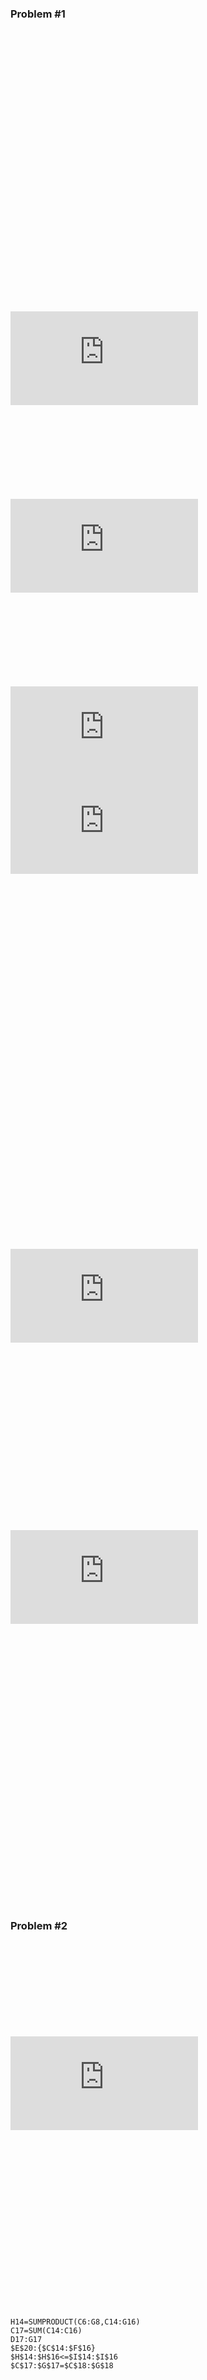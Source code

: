 ### Problem #1
![Equation1](https://latex.codecogs.com/gif.latex?X_1&plus;Y_1&plus;Z_1%5Cgeq%20300) \
![Equation2](https://latex.codecogs.com/gif.latex?Z_2%3DX_1&plus;Y_1-300) \
![Equation3](https://latex.codecogs.com/gif.latex?X_2&plus;Y_2&plus;Z_2%5Cgeq%20400) \
![Equation4](https://latex.codecogs.com/gif.latex?X_2&plus;Y_2&plus;Z_2-400) \
![Equation5](https://latex.codecogs.com/gif.latex?X_3&plus;Y_3&plus;Z_3%5Cgeq%20500) \
![Equation5](https://latex.codecogs.com/gif.latex?X_1...3%5Cleq%20300%2C%20Y_1...3%5Cleq%20300) \
![Equation6](https://latex.codecogs.com/gif.latex?X_1...3%5Cgeq%200%2C%20Y_1...3%5Cgeq%200) \
![Equation7](https://latex.codecogs.com/gif.latex?min%3A%20%7B400X_1&plus;400X_2&plus;400X_3&plus;360Y_1&plus;360Y_2&plus;360Y_3&plus;30Z_1&plus;30Z_2&plus;30Z_3%7D) \
![Equation8](https://latex.codecogs.com/gif.latex?X_1&plus;Y_1&plus;Z_1%5Cgeq%20300) \
![Equation9](https://latex.codecogs.com/gif.latex?X_2&plus;Y_2&plus;Z_2%5Cgeq%20400) \
![Equation10](https://latex.codecogs.com/gif.latex?X_3&plus;Y_3&plus;Z_3%5Cgeq%20500) \
![Equation5](https://latex.codecogs.com/gif.latex?X_1...3%5Cleq%20300%2C%20Y_1...3%5Cleq%20300) \
![Equation6](https://latex.codecogs.com/gif.latex?X_1...3%5Cgeq%200%2C%20Y_1...3%5Cgeq%200) \
![Equation11](https://latex.codecogs.com/gif.latex?X_1..3%5Cgeq%200%2C%20Y_1..3%5Cgeq%200%2C%20Z_1..3%5Cgeq%200) \
![Equation12](https://latex.codecogs.com/gif.latex?X_1%3D0%2C%20X_2%3D100%2C%20X_3%3D200) \
![Equation13](https://latex.codecogs.com/gif.latex?Y_1..3%3D300) \
![Equation14](https://latex.codecogs.com/gif.latex?Z1..3%3D0) \
![Equation15](https://latex.codecogs.com/gif.latex?Optimal%3A%20444*10%5E3%20dollars%20%3D%20444k) \
![Equation16](https://latex.codecogs.com/gif.latex?@50%3A%20445.5K) \
![Equation17](https://latex.codecogs.com/gif.latex?@100%3A%20448K)

### Problem #2
![Equation18](https://latex.codecogs.com/gif.latex?Min%3A%20%7B3A_1&plus;4A_2&plus;4A_3&plus;5A_4&plus;3A_5&plus;5B_1&plus;3B_2&plus;5B_3&plus;4B_4&plus;5B_3&plus;2C_2&plus;5C_2&plus;3C_3&plus;3C_4&plus;4C_5%7D) \
![Equation19](https://latex.codecogs.com/gif.latex?A_1&plus;....A_5%5Cleq%20480%2C%20B_1&plus;....B_5%5Cleq%20480%2C%20C_1&plus;....C_5%5Cleq%20480) \
![Equation20](https://latex.codecogs.com/gif.latex?A_1&plus;B_1&plus;C_1...A_5&plus;B_5&plus;C_5%3D%7B80%2C75%2C80%2C120%2C60%7D) \
![Equation21](https://latex.codecogs.com/gif.latex?A_1...5%2C%20B_1...5%2C%20C_1...5%5Cgeq%200) \
``H14=SUMPRODUCT(C6:G8,C14:G16)`` \
``C17=SUM(C14:C16)`` \
``D17:G17`` \
``$E$20:{$C$14:$F$16}`` \
``$H$14:$H$16<=$I$14:$I$16``\
``$C$17:$G$17=$C$18:$G$18`` \
![Equation22](https://latex.codecogs.com/gif.latex?Optimal%3A1258%20min) \
![Equation23](https://latex.codecogs.com/gif.latex?A%3D2min%2C%20B%3D180min%2C%20C%3D0min) \
``$H$14=$H$15`` \
``$H$14=$H$16`` \
![Equation24](https://latex.codecogs.com/gif.latex?Optimal%3A%201277min) 

### Problem #3
![Equation25](https://latex.codecogs.com/gif.latex?min%5Csum%20y%27%27*c%27%27%2C%28i%2Cj%29%3D1%2C2%2C3%2C4) \
![Equation26](https://latex.codecogs.com/gif.latex?min%5Csum%20y%27%27*s%27%27%2C%5Bi%3D1%2C2%2C3%2C4%2C%20j%3D1%2C2%2C3%20%5D) 
